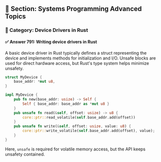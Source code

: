 ## 📘 Section: Systems Programming Advanced Topics  
### 🔹 Category: Device Drivers in Rust  
#### ✅ Answer 791: Writing device drivers in Rust

A basic device driver in Rust typically defines a struct representing the device and implements methods for initialization and I/O. Unsafe blocks are used for direct hardware access, but Rust's type system helps minimize unsafety.

```rust
struct MyDevice {
    base_addr: *mut u8,
}

impl MyDevice {
    pub fn new(base_addr: usize) -> Self {
        Self { base_addr: base_addr as *mut u8 }
    }
    pub unsafe fn read(&self, offset: usize) -> u8 {
        core::ptr::read_volatile(self.base_addr.add(offset))
    }
    pub unsafe fn write(&self, offset: usize, value: u8) {
        core::ptr::write_volatile(self.base_addr.add(offset), value);
    }
}
```
Here, `unsafe` is required for volatile memory access, but the API keeps unsafety contained.
